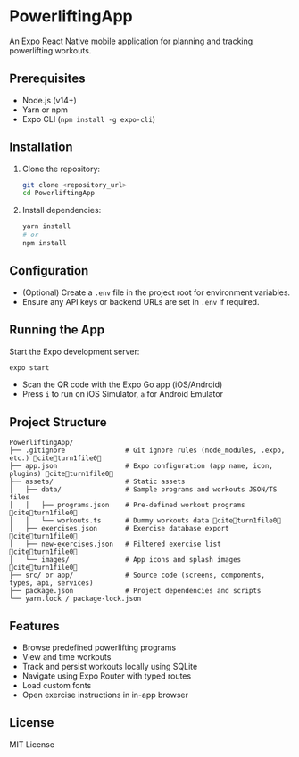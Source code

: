 # PowerliftingApp

An Expo React Native mobile application for planning and tracking powerlifting workouts.

## Prerequisites

* Node.js (v14+)
* Yarn or npm
* Expo CLI (`npm install -g expo-cli`)

## Installation

1. Clone the repository:

   ```bash
   git clone <repository_url>
   cd PowerliftingApp
   ```
2. Install dependencies:

   ```bash
   yarn install
   # or
   npm install
   ```

## Configuration

* (Optional) Create a `.env` file in the project root for environment variables.
* Ensure any API keys or backend URLs are set in `.env` if required.

## Running the App

Start the Expo development server:

```bash
expo start
```

* Scan the QR code with the Expo Go app (iOS/Android)
* Press `i` to run on iOS Simulator, `a` for Android Emulator

## Project Structure

```
PowerliftingApp/
├── .gitignore               # Git ignore rules (node_modules, .expo, etc.) citeturn1file0
├── app.json                 # Expo configuration (app name, icon, plugins) citeturn1file0
├── assets/                  # Static assets
│   ├── data/                # Sample programs and workouts JSON/TS files
│   │   ├── programs.json    # Pre-defined workout programs citeturn1file0
│   │   └── workouts.ts      # Dummy workouts data citeturn1file0
│   ├── exercises.json       # Exercise database export citeturn1file0
│   ├── new-exercises.json   # Filtered exercise list citeturn1file0
│   └── images/              # App icons and splash images citeturn1file0
├── src/ or app/             # Source code (screens, components, types, api, services)
├── package.json             # Project dependencies and scripts
└── yarn.lock / package-lock.json
```

## Features

* Browse predefined powerlifting programs
* View and time workouts
* Track and persist workouts locally using SQLite
* Navigate using Expo Router with typed routes
* Load custom fonts
* Open exercise instructions in in-app browser


## License

MIT License
